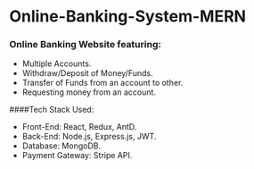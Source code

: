# Online-Banking-System-MERN
### Online Banking Website featuring:
* Multiple Accounts.
* Withdraw/Deposit of Money/Funds.
* Transfer of Funds from an account to other.
* Requesting money from an account.

####Tech Stack Used:
* Front-End: React, Redux, AntD.
* Back-End: Node.js, Express.js, JWT.
* Database: MongoDB.
* Payment Gateway: Stripe API.
